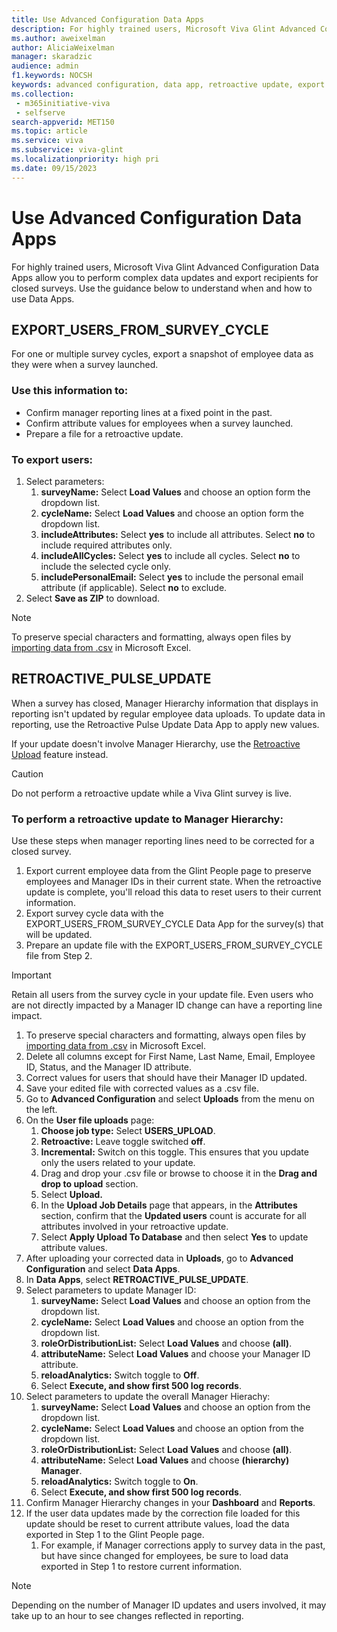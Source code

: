 ```yaml
---
title: Use Advanced Configuration Data Apps
description: For highly trained users, Microsoft Viva Glint Advanced Configuration Data Apps offer the ability to perform complex data updates and export recipients for closed surveys. 
ms.author: aweixelman
author: AliciaWeixelman
manager: skaradzic
audience: admin
f1.keywords: NOCSH
keywords: advanced configuration, data app, retroactive update, export users
ms.collection: 
 - m365initiative-viva
 - selfserve
search-appverid: MET150
ms.topic: article
ms.service: viva
ms.subservice: viva-glint
ms.localizationpriority: high pri
ms.date: 09/15/2023
---
```


# Use Advanced Configuration Data Apps

For highly trained users, Microsoft Viva Glint Advanced Configuration Data Apps allow you to perform complex data updates and export recipients for closed surveys. Use the guidance below to understand when and how to use Data Apps.

## EXPORT_USERS_FROM_SURVEY_CYCLE

For one or multiple survey cycles, export a snapshot of employee data as they were when a survey launched. 

### Use this information to:

- Confirm manager reporting lines at a fixed point in the past.
- Confirm attribute values for employees when a survey launched.
- Prepare a file for a retroactive update.

### To export users:

1. Select parameters:
   1. **surveyName:** Select **Load Values** and choose an option form the dropdown list.
   1. **cycleName:** Select **Load Values** and choose an option form the dropdown list.
   1. **includeAttributes:** Select **yes** to include all attributes. Select **no** to include required attributes only.
   1. **includeAllCycles:** Select **yes** to include all cycles. Select **no** to include the selected cycle only.
   1. **includePersonalEmail:** Select **yes** to include the personal email attribute (if applicable). Select **no** to exclude. 
1. Select **Save as ZIP** to download.

> [!NOTE]
> To preserve special characters and formatting, always open files by [importing data from .csv](https://go.microsoft.com/fwlink/?linkid=2247414) in Microsoft Excel.

## RETROACTIVE_PULSE_UPDATE

When a survey has closed, Manager Hierarchy information that displays in reporting isn't updated by regular employee data uploads. To update data in reporting, use the Retroactive Pulse Update Data App to apply new values.

If your update doesn't involve Manager Hierarchy, use the [Retroactive Upload](https://go.microsoft.com/fwlink/?linkid=2247341) feature instead.

> [!CAUTION]
> Do not perform a retroactive update while a Viva Glint survey is live.

### To perform a retroactive update to Manager Hierarchy:

Use these steps when manager reporting lines need to be corrected for a closed survey.

1. Export current employee data from the Glint People page to preserve employees and Manager IDs in their current state. When the retroactive update is complete, you'll reload this data to reset users to their current information.
1. Export survey cycle data with the EXPORT_USERS_FROM_SURVEY_CYCLE Data App for the survey(s) that will be updated.
1. Prepare an update file with the EXPORT_USERS_FROM_SURVEY_CYCLE file from Step 2.
> [!IMPORTANT]
> Retain all users from the survey cycle in your update file. Even users who are not directly impacted by a Manager ID change can have a reporting line impact.
   1. To preserve special characters and formatting, always open files by [importing data from .csv](https://go.microsoft.com/fwlink/?linkid=2247414) in Microsoft Excel.
   1. Delete all columns except for First Name, Last Name, Email, Employee ID, Status, and the Manager ID attribute.
   1. Correct values for users that should have their Manager ID updated.
   1. Save your edited file with corrected values as a .csv file.
1. Go to **Advanced Configuration** and select **Uploads** from the menu on the left.
1. On the **User file uploads** page:
   1. **Choose job type:** Select **USERS_UPLOAD**.
   1. **Retroactive:** Leave toggle switched **off**.
   1. **Incremental:** Switch on this toggle. This ensures that you update only the users related to your update.
   1. Drag and drop your .csv file or browse to choose it in the **Drag and drop to upload** section.
   1. Select **Upload.**
   1. In the **Upload Job Details** page that appears, in the **Attributes** section, confirm that the **Updated users** count is accurate for all attributes involved in your retroactive update.
   1. Select **Apply Upload To Database** and then select **Yes** to update attribute values.
1. After uploading your corrected data in **Uploads**, go to **Advanced Configuration** and select **Data Apps**.
1. In **Data Apps**, select **RETROACTIVE_PULSE_UPDATE**.
1. Select parameters to update Manager ID:
   1. **surveyName:** Select **Load Values** and choose an option from the dropdown list.
   1. **cycleName:** Select **Load Values** and choose an option from the dropdown list.
   1. **roleOrDistributionList:**  Select **Load Values** and choose **(all)**.
   1. **attributeName:**  Select **Load Values** and choose your Manager ID attribute. 
   1. **reloadAnalytics:** Switch toggle to **Off**.
   1. Select **Execute, and show first 500 log records**.
1. Select parameters to update the overall Manager Hierachy:
   1. **surveyName:** Select **Load Values** and choose an option from the dropdown list.
   1. **cycleName:** Select **Load Values** and choose an option from the dropdown list.
   1. **roleOrDistributionList:**  Select **Load Values** and choose **(all)**.
   1. **attributeName:**  Select **Load Values** and choose **(hierarchy) Manager**.
   1. **reloadAnalytics:** Switch toggle to **On**.
   1. Select **Execute, and show first 500 log records**.    
1. Confirm Manager Hierarchy changes in your **Dashboard** and **Reports**.
1. If the user data updates made by the correction file loaded for this update should be reset to current attribute values, load the data exported in Step 1 to the Glint People page.
   1. For example, if Manager corrections apply to survey data in the past, but have since changed for employees, be sure to load data exported in Step 1 to restore current information.

> [!NOTE]
> Depending on the number of Manager ID updates and users involved, it may take up to an hour to see changes reflected in reporting.
